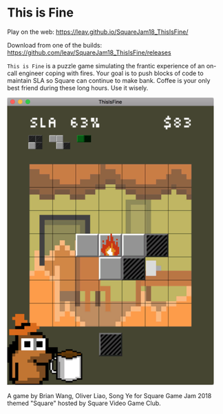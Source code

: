 # This is Fine

Play on the web: https://leav.github.io/SquareJam18_ThisIsFine/

Download from one of the builds: https://github.com/leav/SquareJam18_ThisIsFine/releases

`This is Fine` is a puzzle game simulating the frantic experience of an on-call engineer coping with fires.  Your goal is to push blocks of code to maintain SLA so Square can continue to make bank.  Coffee is your only best friend during these long hours.  Use it wisely.

![Screenshot](/Screenshots/screenshot1_s.png)

A game by Brian Wang, Oliver Liao, Song Ye for Square Game Jam 2018 themed "Square" hosted by Square Video Game Club.
